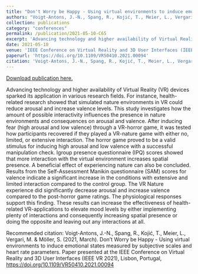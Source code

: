 ```yaml
---
title: "Don't Worry be Happy - Using virtual environments to induce emotional states measured by subjective scales and heart rate parameters"
authors: "Voigt-Antons, J.-N., Spang, R., Kojić, T., Meier, L., Vergari, M. & Möller, S."
collection: publications
category: "conferences"
permalink: /publication/2021-05-10-C65
excerpt: 'Advancing technology and higher availability of Virtual Reality (VR) devices sparked its application in various research fields. For instance, health-related research showed that simulated nature environments in VR could reduce arousal and increase valence levels. This study investigates how the amount of possible interactivity influences the presence in nature environments and consequences on arousal and valence. After inducing fear (high arousal and low valence) through a VR-horror game, it was tested how participants recovered if they played a VR-nature game with either no, limited, or extensive interaction. The horror game proved to be a valid stimulus for inducing high arousal and low valence with a successful manipulation check. Igroup presence questionnaire (IPQ) scores showed that more interaction with the virtual environment increases spatial presence. A beneficial effect of experiencing nature can also be concluded. Results from the Self-Assessment Manikin questionnaire (SAM) scores for valence indicate a significant increase in the conditions with extensive and limited interaction compared to the control group. The VR Nature experience did significantly decrease arousal and increase valence compared to the post-horror game ratings. The physiological responses support this finding. These results can increase the effectiveness of health-related VR-applications to elevate mood levels by either implementing plenty of interactions and consequently increasing spatial presence or doing the opposite and leaving out any interactions at all.'
date: 2021-05-10
venue: 'IEEE Conference on Virtual Reality and 3D User Interfaces (IEEE VR 2021)'
paperurl: 'https://doi.org/10.1109/VR50410.2021.00094'
citation: 'Voigt-Antons, J.-N., Spang, R., Kojić, T., Meier, L., Vergari, M. &amp; Möller, S. (2021, March). Don’t Worry be Happy - Using virtual environments to induce emotional states measured by subjective scales and heart rate parameters. Paper presented at the IEEE Conference on Virtual Reality and 3D User Interfaces (IEEE VR 2021), Lisbon, Portugal, https://doi.org/10.1109/VR50410.2021.00094'
---
```


<a href='https://doi.org/10.1109/VR50410.2021.00094'>Download publication here.</a>

Advancing technology and higher availability of Virtual Reality (VR) devices sparked its application in various research fields. For instance, health-related research showed that simulated nature environments in VR could reduce arousal and increase valence levels. This study investigates how the amount of possible interactivity influences the presence in nature environments and consequences on arousal and valence. After inducing fear (high arousal and low valence) through a VR-horror game, it was tested how participants recovered if they played a VR-nature game with either no, limited, or extensive interaction. The horror game proved to be a valid stimulus for inducing high arousal and low valence with a successful manipulation check. Igroup presence questionnaire (IPQ) scores showed that more interaction with the virtual environment increases spatial presence. A beneficial effect of experiencing nature can also be concluded. Results from the Self-Assessment Manikin questionnaire (SAM) scores for valence indicate a significant increase in the conditions with extensive and limited interaction compared to the control group. The VR Nature experience did significantly decrease arousal and increase valence compared to the post-horror game ratings. The physiological responses support this finding. These results can increase the effectiveness of health-related VR-applications to elevate mood levels by either implementing plenty of interactions and consequently increasing spatial presence or doing the opposite and leaving out any interactions at all.

Recommended citation: Voigt-Antons, J.-N., Spang, R., Kojić, T., Meier, L., Vergari, M. & Möller, S. (2021, March). Don’t Worry be Happy - Using virtual environments to induce emotional states measured by subjective scales and heart rate parameters. Paper presented at the IEEE Conference on Virtual Reality and 3D User Interfaces (IEEE VR 2021), Lisbon, Portugal, https://doi.org/10.1109/VR50410.2021.00094